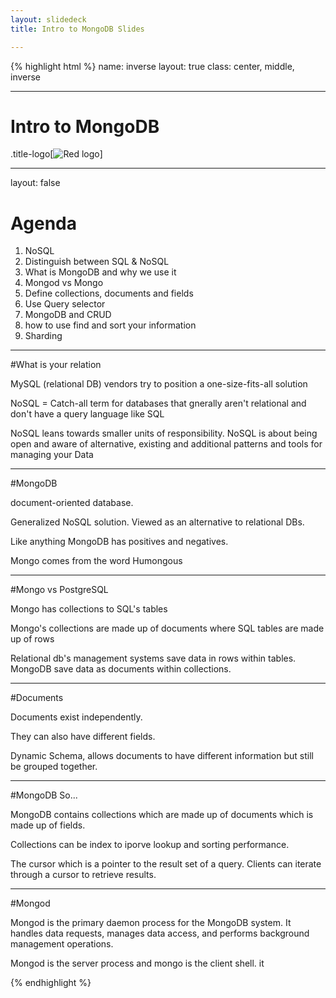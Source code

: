 ```yaml
---
layout: slidedeck
title: Intro to MongoDB Slides

---
```


{% highlight html %}
name: inverse
layout: true
class: center, middle, inverse

---
# Intro to MongoDB

.title-logo[![Red logo](/public/img/red-logo-white.svg)]

---
layout: false

# Agenda

1. NoSQL
2. Distinguish between SQL & NoSQL 
2. What is MongoDB and why we use it
3. Mongod vs Mongo
4. Define collections, documents and fields
5. Use Query selector
6. MongoDB and CRUD
7. how to use find and sort your information
8. Sharding

---

#What is your relation

MySQL (relational DB) vendors try to position a one-size-fits-all solution

NoSQL = Catch-all term for databases that gnerally aren't relational and don't have a query language like SQL

NoSQL leans towards smaller units of responsibility. NoSQL is about being open and aware of alternative, existing and additional patterns and tools for managing your Data

---

#MongoDB

document-oriented database.

Generalized NoSQL solution. Viewed as an alternative to relational DBs. 

Like anything MongoDB has positives and negatives.

Mongo comes from the word Humongous

---

#Mongo vs PostgreSQL

Mongo has collections to SQL's tables

Mongo's collections are made up of documents where SQL tables are made up of rows

Relational db's management systems save data in rows within tables. MongoDB save data as documents within collections.

---

#Documents

Documents exist independently. 

They can also have different fields. 

Dynamic Schema, allows documents to have different information but still be grouped together. 

---

#MongoDB
So...

MongoDB contains collections which are made up of documents which is made up of fields. 

Collections can be index to iporve lookup and sorting performance. 

The cursor which is a pointer to the result set of a query. Clients can iterate through a cursor to retrieve results.

---

#Mongod

Mongod is the primary daemon process for the MongoDB system. It handles data requests, manages data access, and performs background management operations.

Mongod is the server process and mongo is the client shell. it

{% endhighlight %}
